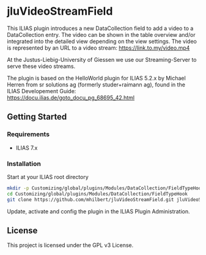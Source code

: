 # jluVideoStreamField

This ILIAS plugin introduces a new DataCollection field to add a video to a DataCollection entry. The video can be shown in the table overview and/or integrated into the detailed view depending on the view settings. The video is represented by an URL to a video stream: https://link.to.my/video.mp4

At the Justus-Liebig-University of Giessen we use our Streaming-Server to serve these video streams.

The plugin is based on the HelloWorld plugin for ILIAS 5.2.x by Michael Herren from sr solutions ag (formerly studer+raimann ag), found in the ILIAS Developement Guide:
https://docu.ilias.de/goto_docu_pg_68695_42.html

## Getting Started

### Requirements

* ILIAS 7.x

### Installation

Start at your ILIAS root directory
```bash
mkdir -p Customizing/global/plugins/Modules/DataCollection/FieldTypeHook
cd Customizing/global/plugins/Modules/DataCollection/FieldTypeHook
git clone https://github.com/mhilbert/jluVideoStreamField.git jluVideoStreamField
```
Update, activate and config the plugin in the ILIAS Plugin Administration.

## License

This project is licensed under the GPL v3 License.

